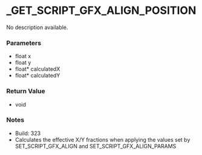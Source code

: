 # _GET_SCRIPT_GFX_ALIGN_POSITION

No description available.

### Parameters
* float x
* float y
* float* calculatedX
* float* calculatedY

### Return Value
* void

### Notes
* Build: 323
* Calculates the effective X/Y fractions when applying the values set by SET_SCRIPT_GFX_ALIGN and SET_SCRIPT_GFX_ALIGN_PARAMS

